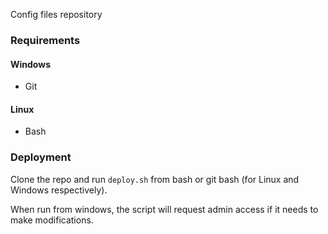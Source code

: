 Config files repository

### Requirements

#### Windows
* Git

#### Linux
* Bash

### Deployment
Clone the repo and run `deploy.sh` from bash or git bash (for Linux and Windows respectively).

When run from windows, the script will request admin access if it needs to make modifications.